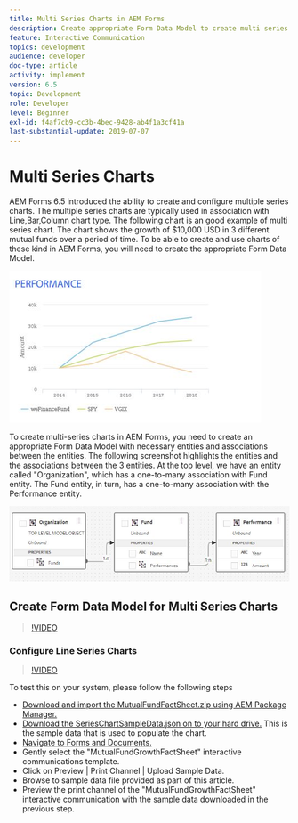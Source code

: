 ```yaml
---
title: Multi Series Charts in AEM Forms
description: Create appropriate Form Data Model to create multi series charts in print and web channel documents.
feature: Interactive Communication
topics: development
audience: developer
doc-type: article
activity: implement
version: 6.5
topic: Development
role: Developer
level: Beginner
exl-id: f4af7cb9-cc3b-4bec-9428-ab4f1a3cf41a
last-substantial-update: 2019-07-07
---
```

# Multi Series Charts

AEM Forms 6.5 introduced the ability to create and configure multiple series charts. The multiple series charts are typically used in association with Line,Bar,Column chart type. The following chart is an good example of multi series chart. The chart shows the growth of $10,000 USD in 3 different mutual funds over a period of time. To be able to create and use charts of these kind in AEM Forms, you will need to create the appropriate Form Data Model.

![Multi-series chart](assets/seriescharts.jfif)

To create multi-series charts in AEM Forms, you need to create an appropriate Form Data Model with necessary entities and associations between the entities. The following screenshot highlights the entities and the associations between the 3 entities. At the top level, we have an entity called "Organization", which has a one-to-many association with Fund entity. The Fund entity, in turn, has a one-to-many association with the Performance entity.

![Form data model](assets/formdatamodel.jfif)

## Create Form Data Model for Multi Series Charts

>[!VIDEO](https://video.tv.adobe.com/v/26352/quality=9)

### Configure Line Series Charts

>[!VIDEO](https://video.tv.adobe.com/v/26353?quality=9&learn=on)

To test this on your system, please follow the following steps

* [Download and import the MutualFundFactSheet.zip using AEM Package Manager.](assets/mutualfundfactsheet.zip)
* [Download the SeriesChartSampleData.json on to your hard drive.](assets/serieschartsampledata.json) This is the sample data that is used to populate the chart.
* [Navigate to Forms and Documents.](http://localhost:4502/aem/forms.html/content/dam/formsanddocuments)
* Gently select the "MutualFundGrowthFactSheet" interactive communications template.
* Click on Preview | Print Channel | Upload Sample Data.
* Browse to sample data file provided as part of this article.
* Preview the print channel of the "MutualFundGrowthFactSheet" interactive communication with the sample data downloaded in the previous step.
